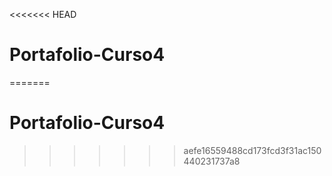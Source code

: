 <<<<<<< HEAD
# Portafolio-Curso4
=======
# Portafolio-Curso4
>>>>>>> aefe16559488cd173fcd3f31ac150440231737a8
